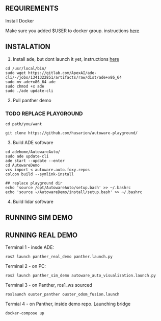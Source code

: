 ## REQUIREMENTS

Install Docker

Make sure you added $USER to docker group.
instructions [here](https://docs.docker.com/engine/install/linux-postinstall/)


## INSTALATION

1. Install ade, but dont launch it yet, instructions [here](https://ade-cli.readthedocs.io/en/latest/install.html#requirements)


```
cd /usr/local/bin/
sudo wget https://gitlab.com/ApexAI/ade-cli/-/jobs/1341322851/artifacts/raw/dist/ade+x86_64
sudo mv ade+x86_64 ade
sudo chmod +x ade
sudo ./ade update-cli
```

2. Pull panther demo

### TODO REPLACE PLAYGROUND

```
cd path/you/want

git clone https://github.com/husarion/autoware-playground/
```

3. Build ADE software
```
cd adehome/AutowareAuto/
sudo ade update-cli
ade start --update --enter
cd AutowareDemo
vcs import < autoware.auto.foxy.repos
colcon build --symlink-install

## replace playground dir
echo 'source /opt/AutowareAuto/setup.bash' >> ~/.bashrc
echo 'source ~/AutowareDemo/install/setup.bash' >> ~/.bashrc
```

4. Build lidar software


## RUNNING SIM DEMO




## RUNNING REAL DEMO

Terminal 1 - insde ADE:

```
ros2 launch panther_real_demo panther.launch.py
```

Terminal 2 - on PC:

```
ros2 launch panther_sim_demo autoware_auto_visualization.launch.py
```

Terminal 3 - on Panther, ros1_ws sourced

```
roslaunch ouster_panther ouster_odom_fusion.launch
```

Termial 4 - on Panther, inside demo repo. Launching bridge

```
docker-compose up
```